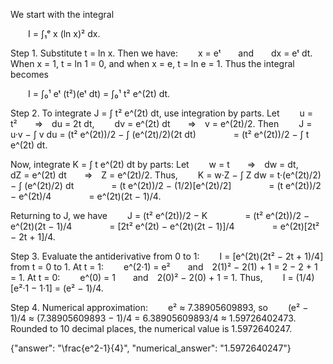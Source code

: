 We start with the integral

  I = ∫₁ᵉ x (ln x)² dx.

Step 1. Substitute t = ln x. Then we have:
  x = eᵗ  and  dx = eᵗ dt.
When x = 1, t = ln 1 = 0, and when x = e, t = ln e = 1.
Thus the integral becomes

  I = ∫₀¹ eᵗ (t²)(eᵗ dt) = ∫₀¹ t² e^(2t) dt.

Step 2. To integrate J = ∫ t² e^(2t) dt, use integration by parts.
Let
  u = t²  ⇒ du = 2t dt,
  dv = e^(2t) dt  ⇒ v = e^(2t)/2.
Then
  J = u·v − ∫ v du = (t² e^(2t))/2 − ∫ (e^(2t)/2)(2t dt)
    = (t² e^(2t))/2 − ∫ t e^(2t) dt.

Now, integrate K = ∫ t e^(2t) dt by parts:
Let
  w = t  ⇒ dw = dt,
  dZ = e^(2t) dt  ⇒ Z = e^(2t)/2.
Thus,
  K = w·Z − ∫ Z dw = t·(e^(2t)/2) − ∫ (e^(2t)/2) dt
    = (t e^(2t))/2 − (1/2)[e^(2t)/2]
    = (t e^(2t))/2 − e^(2t)/4
    = e^(2t)(2t − 1)/4.

Returning to J, we have
  J = (t² e^(2t))/2 − K
    = (t² e^(2t))/2 − e^(2t)(2t − 1)/4
    = [2t² e^(2t) − e^(2t)(2t − 1)]/4
    = e^(2t)[2t² − 2t + 1]/4.

Step 3. Evaluate the antiderivative from 0 to 1:
  I = [e^(2t)(2t² − 2t + 1)/4] from t = 0 to 1.
At t = 1:
  e^(2·1) = e²  and 2(1)² − 2(1) + 1 = 2 − 2 + 1 = 1.
At t = 0:
  e^(0) = 1  and 2(0)² − 2(0) + 1 = 1.
Thus,
  I = (1/4)[e²·1 − 1·1] = (e² − 1)/4.

Step 4. Numerical approximation:
  e² ≈ 7.38905609893, so
  (e² − 1)/4 ≈ (7.38905609893 − 1)/4 = 6.38905609893/4 ≈ 1.59726402473.
Rounded to 10 decimal places, the numerical value is 1.5972640247.

{"answer": "\\frac{e^2-1}{4}", "numerical_answer": "1.5972640247"}